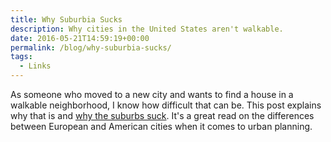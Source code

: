 ```yaml
---
title: Why Suburbia Sucks
description: Why cities in the United States aren't walkable.
date: 2016-05-21T14:59:19+00:00
permalink: /blog/why-suburbia-sucks/
tags:
  - Links
---
```


As someone who moved to a new city and wants to find a house in a walkable neighborhood, I know how difficult that can be. This post explains why that is and [why the suburbs suck](https://likewise.am/2016/05/08/why-suburbia-sucks/). It's a great read on the differences between European and American cities when it comes to urban planning.
